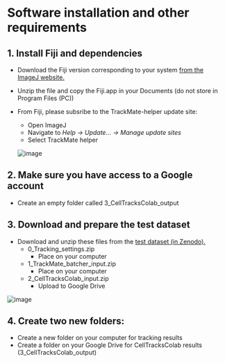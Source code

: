 # Software installation and other requirements

## 1. Install Fiji and dependencies
- Download the Fiji version corresponding to your system [from the ImageJ website.](https://imagej.net/software/fiji/downloads)

- Unzip the file and copy the Fiji.app in your Documents (do not store in Program Files (PC))

- From Fiji, please subsribe to the TrackMate-helper update site:

  - Open ImageJ 
  - Navigate to *Help -> Update... -> Manage update sites*
  - Select TrackMate helper
  
  ![image](https://github.com/user-attachments/assets/a6949383-bf7e-4129-8b58-77713039f0bb)


## 2. Make sure you have access to a Google account


- Create an empty folder called 3_CellTracksColab_output

  
## 3. Download and prepare the test dataset 

- Download and unzip these files from the [test dataset (in Zenodo).](https://zenodo.org/records/14645477)
  - 0_Tracking_settings.zip
    - Place on your computer
  - 1_TrackMate_batcher_input.zip
    - Place on your computer
  - 2_CellTracksColab_input.zip
    - Upload to Google Drive 
 
![image](https://github.com/user-attachments/assets/24c167cc-24e8-4604-b101-3c4d435337e4)

## 4. Create two new folders:
- Create a new folder on your computer for tracking results
- Create a folder on your Google Drive for CellTracksColab results (3_CellTracksColab_output)

